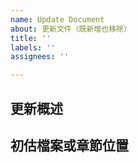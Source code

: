 ```yaml
---
name: Update Document
about: 更新文件（既新增也移除）
title: ''
labels: ''
assignees: ''

---
```


## **更新概述** ##


## **初估檔案或章節位置** ##
